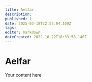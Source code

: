 ```yaml
---
title: Aelfar
description: 
published: 1
date: 2025-03-18T22:53:04.100Z
tags: 
editor: markdown
dateCreated: 2022-10-22T18:33:58.140Z
---
```


# Aelfar
Your content here